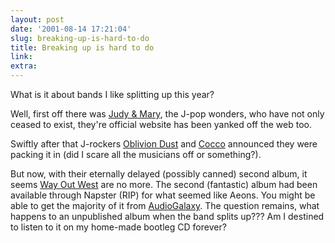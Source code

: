 ```yaml
---
layout: post
date: '2001-08-14 17:21:04'
slug: breaking-up-is-hard-to-do
title: Breaking up is hard to do
link: 
extra: 
---
```


What is it about bands I like splitting up this year?

Well, first off there was [Judy &amp; Mary](http://www.wizstation.com/JAM/), the J-pop wonders, who have not only ceased to exist, they're official website has been yanked off the web too.

Swiftly after that J-rockers [Oblivion Dust](http://www.obliviondust.com/) and [Cocco](http://www.cocco.co.jp/) announced they were packing it in (did I scare all the musicians off or something?).

But now, with their eternally delayed (possibly canned) second album, it seems [Way Out West](http://www.wayoutwest.uk.com/) are no more. The second (fantastic) album had been available through Napster (RIP) for what seemed like Aeons. You might be able to get the majority of it from [AudioGalaxy](http://www.audiogalaxy.com/list/searches.php?searchType=0&amp;searchStr=way+out+west). The question remains, what happens to an unpublished album when the band splits up??? Am I destined to listen to it on my home-made bootleg CD forever?